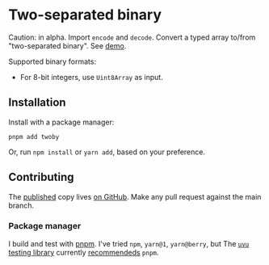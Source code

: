 # Two-separated binary

Caution: in alpha. Import `encode` and `decode`. Convert a typed array to/from "two-separated binary". See [demo][twoby_demo].

Supported binary formats:

- For 8-bit integers, use `Uint8Array` as input.

## Installation

Install with a package manager:

```
pnpm add twoby
```

Or, run `npm install` or `yarn add`, based on your preference.

## Contributing

The [published][npm_twoby] copy lives [on GitHub][gh_twoby]. Make any pull request against the main branch.

### Package manager

I build and test with [pnpm][pnpm]. I've tried `npm`, `yarn@1`, `yarn@berry`, but The [`uvu` testing library][npm_uvu] currently [recommendeds][uvu_use_pnpm] `pnpm`.

[gh_twoby]: https://github.com/twoby/twoby
[uvu_use_pnpm]: https://github.com/lukeed/uvu/issues/144#issuecomment-939316208
[twoby_demo]: http://demo.twoby.org
[npm_twoby]: https://www.npmjs.com/package/twoby
[npm_uvu]: https://www.npmjs.com/package/uvu
[pnpm]: https://pnpm.io
